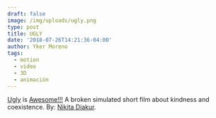 ```yaml
---
draft: false
image: /img/uploads/ugly.png
type: post
title: UGLY
date: '2018-07-26T14:21:36-04:00'
author: Yker Moreno
tags:
  - motion
  - video
  - 3D
  - animación
---
```

[Ugly](https://vimeo.com/281529369) is [Awesome!!!](https://www.ugly-film.com) A broken simulated short film about kindness and coexistence. By: [Nikita Diakur](https://vimeo.com/nikitadiakur).
